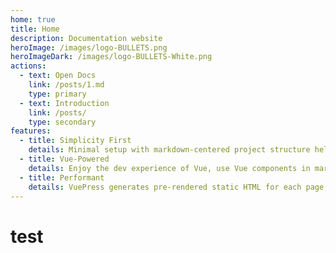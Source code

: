 ```yaml
---
home: true
title: Home
description: Documentation website
heroImage: /images/logo-BULLETS.png
heroImageDark: /images/logo-BULLETS-White.png
actions:
  - text: Open Docs
    link: /posts/1.md
    type: primary
  - text: Introduction
    link: /posts/
    type: secondary
features:
  - title: Simplicity First
    details: Minimal setup with markdown-centered project structure helps you focus on writing.
  - title: Vue-Powered
    details: Enjoy the dev experience of Vue, use Vue components in markdown, and develop custom themes with Vue.
  - title: Performant
    details: VuePress generates pre-rendered static HTML for each page, and runs as an SPA once a page is loaded.
---
```




# test

